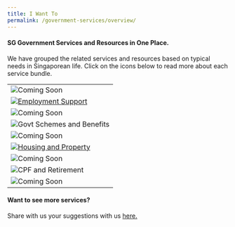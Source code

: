 ```yaml
---
title: I Want To
permalink: /government-services/overview/
---
```


#### SG Government Services and Resources in One Place.

We have grouped the related services and resources based on typical needs in Singaporean life. Click on the icons below to read more about each service bundle.

<style>
@media
only screen and (max-width: 760px),
(min-device-width: 768px) and (max-device-width: 1024px) {
  table, th, td {
    display: block;
  }
  table, tr, td {
    border: none !important;
  }
}
table, tr, td {
  border: none !important;
}
</style>
<div class="tg-wrap"><table class="tg">
<tbody>
  <tr>
    <td class="tg-bagh"><img src="/images/06-digital-ready(coming soon).png" alt="Coming Soon"></td>
    <td class="tg-baqh"><a href="https://articles.life.gov.sg/financial-support-workers-self-employed/"><img src="/images/01-get-employed.png" alt="Employment Support"></td>
    <td class="tg-baqh"><img src="/images/03-get-married(comingsoon).png" alt="Coming Soon"></td>
  </tr>
  <tr>
    <td class="tg-baqh"><img src="/images/02-get-support.png" alt="Govt Schemes and Benefits"></td>
    <td class="tg-baqh"><img src="/images/04-have-baby(coming soon).png" alt="Coming Soon"></td>
    <td class="tg-baqh"><a href="/government-services/buying-a-hdb/overview/"><img src="/images/05-move-house.png" alt="Housing and Property"></td>
  </tr>
  <tr>
    <td class="tg-baqh"><img src="/images/07-plan-legacy (coming soon).png" alt="Coming Soon"></td>
    <td class="tg-baqh"><img src="/images/08-plan-retirement(coming soon).png" alt="CPF and Retirement"></td>
    <td class="tg-baqh"><img src="/images/09-stay-healthy(coming soon).png" alt="Coming Soon"></td>
  </tr>
</tbody>
</table></div>

#### Want to see more services?

Share with us your suggestions with us <a href="https://form.gov.sg/5ed0995e42ee5f00110e10cc" target="_blank">here.</a>
